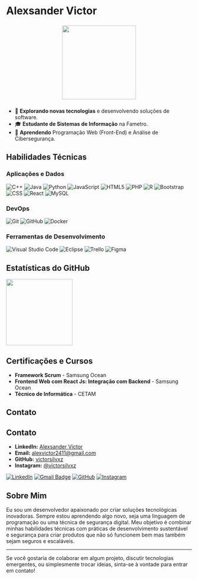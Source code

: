 # Alexsander Victor

###

<div align="center">
  <img height="200" src="https://i.pinimg.com/originals/06/60/ef/0660efe82fa3da42ed56eef013171835.gif"  />
</div>

###

- 🤔 **Explorando novas tecnologias** e desenvolvendo soluções de software.
- 🎓 **Estudante de Sistemas de Informação** na Fametro.
- 🌱 **Aprendendo** Programação Web (Front-End) e Análise de Cibersegurança.

## Habilidades Técnicas

### Aplicações e Dados

![C++](https://img.shields.io/badge/-C++-333333?style=flat&logo=C%2B%2B&logoColor=00599C)
![Java](https://img.shields.io/badge/-Java-333333?style=flat&logo=Java&logoColor=007396)
![Python](https://img.shields.io/badge/-Python-333333?style=flat&logo=python&logoColor=3776AB)
![JavaScript](https://img.shields.io/badge/-JavaScript-333333?style=flat&logo=javascript)
![HTML5](https://img.shields.io/badge/-HTML5-333333?style=flat&logo=HTML5)
![PHP](https://img.shields.io/badge/-PHP-333333?style=flat&logo=php&logoColor=777BB4)
![R](https://img.shields.io/badge/-R-333333?style=flat&logo=r&logoColor=276DC3)
![Bootstrap](https://img.shields.io/badge/-Bootstrap-333333?style=flat&logo=bootstrap&logoColor=7952B3)
![CSS](https://img.shields.io/badge/-CSS-333333?style=flat&logo=CSS3&logoColor=1572B6)
![React](https://img.shields.io/badge/-React-333333?style=flat&logo=react)
![MySQL](https://img.shields.io/badge/-MySQL-333333?style=flat&logo=mysql)

### DevOps

![Git](https://img.shields.io/badge/-Git-333333?style=flat&logo=git)
![GitHub](https://img.shields.io/badge/-GitHub-333333?style=flat&logo=github)
![Docker](https://img.shields.io/badge/-Docker-333333?style=flat&logo=docker)

### Ferramentas de Desenvolvimento

![Visual Studio Code](https://img.shields.io/badge/-Visual%20Studio%20Code-333333?style=flat&logo=visual-studio-code&logoColor=007ACC)
![Eclipse](https://img.shields.io/badge/-Eclipse-333333?style=flat&logo=eclipse-ide&logoColor=2C2255)
![Trello](https://img.shields.io/badge/-Trello-333333?style=flat&logo=trello&logoColor=007ACC)
![Figma](https://img.shields.io/badge/-Figma-333333?style=flat&logo=figma&logoColor=007ACC)

## Estatísticas do GitHub

<a href="https://github.com/victorsilvxz" title="Perfil do Alexsander Victor">
  <img height="180em" src="https://github-readme-stats.vercel.app/api?username=victorsilvxz&theme=dracula&show_icons=true" />
</a>

## Certificações e Cursos

- **Framework Scrum** - Samsung Ocean
- **Frontend Web com React Js: Integração com Backend** - Samsung Ocean
- **Técnico de Informática** - CETAM

## Contato
## Contato

- **LinkedIn:** [Alexsander Victor](https://www.linkedin.com/in/alexsanderr)
- **Email:** <alexvictor2411@gmail.com>
- **GitHub:** [victorsilvxz](https://github.com/victorsilvxz)
- **Instagram:** [@victorsilvxz](https://www.instagram.com/victorsilvxz)

[![LinkedIn](https://img.shields.io/badge/-LinkedIn-333333?style=flat-square&logo=Linkedin&logoColor=white&link=https://www.linkedin.com/in/alexsanderr)](https://www.linkedin.com/in/alexsanderr)
[![Gmail Badge](https://img.shields.io/badge/-alexvictor2411@gmail.com-333333?style=flat&logo=gmail&logoColor=EA4335)](mailto:alexvictor2411@gmail.com)
[![GitHub](https://img.shields.io/github/followers/victorsilvxz?label=follow&style=social)](https://github.com/victorsilvxz/)
[![Instagram](https://img.shields.io/badge/-Instagram-333333?style=flat-square&logo=instagram&logoColor=E4405F)](https://www.instagram.com/victorsilvxz)

## Sobre Mim

Eu sou um desenvolvedor apaixonado por criar soluções tecnológicas inovadoras. Sempre estou aprendendo algo novo, seja uma linguagem de programação ou uma técnica de segurança digital. Meu objetivo é combinar minhas habilidades técnicas com práticas de desenvolvimento sustentável e segurança para criar produtos que não só funcionem bem mas também sejam seguros e escaláveis.

---

Se você gostaria de colaborar em algum projeto, discutir tecnologias emergentes, ou simplesmente trocar ideias, sinta-se à vontade para entrar em contato!
